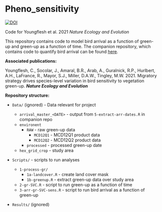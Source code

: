 # Pheno_sensitivity

[![DOI](https://zenodo.org/badge/290607887.svg)](https://zenodo.org/badge/latestdoi/290607887)

Code for Youngflesh et al. 2021 *Nature Ecology and Evolution*  


This repository contains code to model bird arrival as a function of green-up and green-up as a function of time. The companion repository, which contains code to quantify bird arrival can be found [here](https://github.com/phenomismatch/Bird_Phenology).


**Associated publications:**

Youngflesh, C., Socolar, J., Amaral, B.R., Arab, A., Guralnick, R.P., Hurlbert, A.H., LaFrance, R., Mayor, S.J., Miller, D.A.W., Tingley, M.W. 2021. Migratory strategy drives species-level variation in bird sensitivity to vegetation green-up. __*Nature Ecology and Evolution*__



**Repository structure:**

* `Data/` (ignored) - Data relevant for project
  * `arrival_master_<DATE>` - output from `5-extract-arr-dates.R` in companion repo
  * `environent`
    * `RAW` - raw green-up data
      * `MCD12Q1` - MCD12Q1 product data
      * `MCD12Q2` - MCD12Q2 product data
    * `processed` - processed green-up date
  * `hex_grid_crop` - study area
  
* `Scripts/` - scripts to run analyses
  * `1-process-gr/`
    * `1a-landcover.R` - create land cover mask
    * `1b-greenup.R` - extract green-up data over study area
  * `2-gr-SVC.R` - script to run green-up as a function of time
  * `3-arr-gr-SVC-sens.R` - script to run bird arrival as a function of green-up

* `Results/` (ignored)
